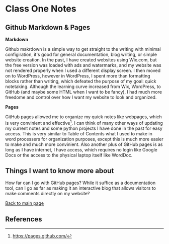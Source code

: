 # Class One Notes

## Github Markdown & Pages

**Markdown**

Github makrdown is a simple way to get straight to the writing with minimal configiration, it's good for general documentation, blog writing, or simple website creation. In the past, I have created websites using Wix.com, but the free version was loaded with ads and watermarks, and my website was not rendered properly when I used a different display screen. I then moved on to WordPress, however in WordPress, I spent more than formatting blocks rather than writing, which defeated the purpose of my goal: quick notetaking. Although the learning curve increased from Wix, WordPress, to GitHub (and maybe some HTML when I want to be fancy), I had much more freedome and control over how I want my website to look and organized. 
 
 **Pages** 
 
GitHub pages allowed me to organize my quick notes like webpages, which is very convinient and effective[^1]. I can think of many other ways of updating my current notes and some python projects I have done in the past for easy access. This is very similar to Table of Contents what I used to make in word processers for organization purposes, except this is much more easier to make and much more convinient. Also another plus of GitHub pages is as long as I have internet, I have access, which requires no login like Google Docs or the access to the physical laptop itself like WordDoc. 

## Things I want to know more about
  
How far can I go with GitHub pages? While it suffice as a documentation tool, can I go as far as making it an interactive blog that allows visitors to make comments directly on my website?
  
 [Back to main page](https://mirandalu2020.github.io/reading-notes/)
 
 
## References
[^1]: https://pages.github.com/
 
 

